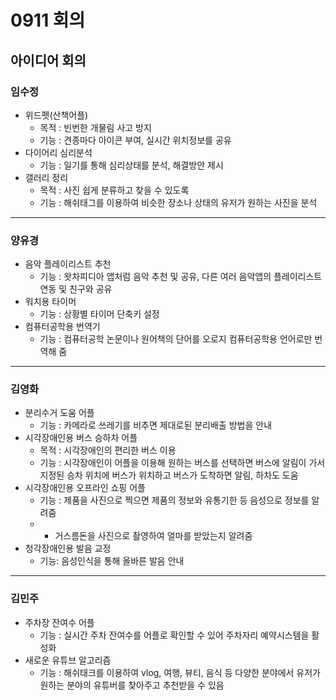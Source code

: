 # 0911 회의
## 아이디어 회의

### 임수정
- 위드펫(산책어플)
  - 목적 : 빈번한 개물림 사고 방지
  - 기능 : 견종마다 아이콘 부여, 실시간 위치정보를 공유
- 다이어리 심리분석 
  - 기능 : 일기를 통해 심리상태를 분석, 해결방안 제시
- 갤러리 정리 
  - 목적 : 사진 쉽게 분류하고 찾을 수 있도록
  - 기능 : 해쉬태그를 이용하여 비슷한 장소나 상태의 유저가 원하는 사진을 분석
---

### 양유경
- 음악 플레이리스트 추천
  - 기능 : 왓차피디아 앱처럼 음악 추천 및 공유, 다른 여러 음악앱의 플레이리스트 연동 및 친구와 공유
- 워치용 타이머
  - 기능 : 상황별 타이머 단축키 설정
- 컴퓨터공학용 번역기
  - 기능 : 컴퓨터공학 논문이나 원어책의 단어를 오로지 컴퓨터공학용 언어로만 번역해 줌
---
### 김영화
- 분리수거 도움 어플
  - 기능 : 카메라로 쓰레기를 비추면 제대로된 분리배출 방법을 안내
- 시각장애인용 버스 승하차 어플
  - 목적 : 시각장애인의 편리한 버스 이용
  - 기능 : 시각장애인이 어플을 이용해 원하는 버스를 선택하면 버스에 알림이 가서 지정된 승차 위치에 버스가 위치하고 버스가 도착하면 알림, 하차도 도움
- 시각장애인용 오프라인 쇼핑 어플
  - 기능 : 제품을 사진으로 찍으면 제품의 정보와 유통기한 등 음성으로 정보를 알려줌
  - + 거스름돈을 사진으로 촬영하여 얼마를 받았는지 알려줌
- 청각장애인용 발음 교정
  - 기능: 음성인식을 통해 올바른 발음 안내
---
### 김민주
- 주차장 잔여수 어플
  - 기능 : 실시간 주차 잔여수를 어플로 확인할 수 있어 주차자리 예약시스템을 활성화
- 새로운 유튜브 알고리즘
  - 기능 : 해쉬태크를 이용하여 vlog, 여행, 뷰티, 음식 등 다양한 분야에서 유저가 원하는 분야의 유튜버를 찾아주고 추천받을 수 있음

